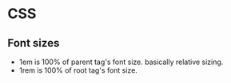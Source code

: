 # CSS
## Font sizes
- 1em is 100% of parent tag's font size. basically relative sizing.
- 1rem is 100% of root tag's font size.